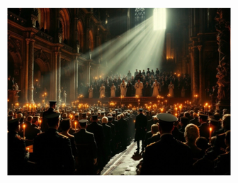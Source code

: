 ![Detailed architectural blueprint of Vale Manor, showing three floors including secret passages and underground tunnels. Victorian mansion layout with military office additions. Include furniture placement in key rooms, especially the study crime scene. Style: Technical architectural drawing with annotations and multiple floor overlays, featuring both public and hidden areas. Include legend for secret passages and security features.](illustration_caption_3.jpeg)
